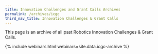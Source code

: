 ```yaml
---
title: Innovation Challenges and Grant Calls Archives
permalink: /archives/icgc
third_nav_title: Innovation Challenges & Grant Calls
---
```

This page is an archive of all past Robotics Innovation Challenges & Grant Calls.

{% include webinars.html webinars=site.data.icgc-archive %}